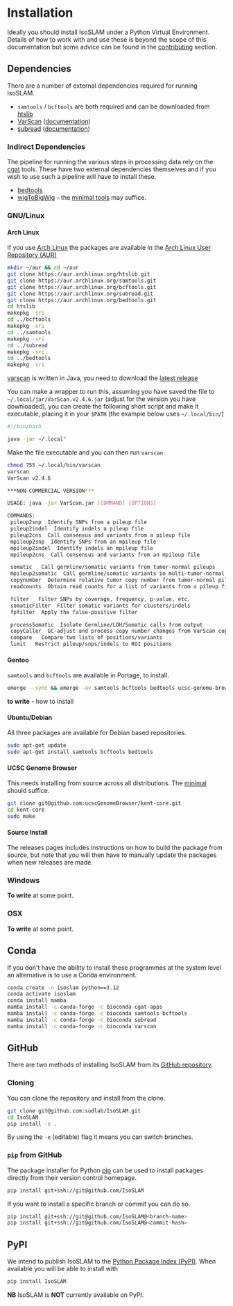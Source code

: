 # Installation

Ideally you should install IsoSLAM under a Python Virtual Environment. Details of how to work with and use these is
beyond the scope of this documentation but some advice can be found in the
[contributing](contributing/index.md#virtual-environments) section.

## Dependencies

There are a number of external dependencies required for running IsoSLAM.

- `samtools` / `bcftools` are both required and can be downloaded from [htslib][htslib]
- [VarScan][varscan] ([documentation][varscan_docs])
- [subread][subread] ([documentation][subread_docs])

### Indirect Dependencies

The pipeline for running the various steps in processing data rely on the [cgat][cgat] tools. These have two external
dependencies themselves and if you wish to use such a pipeline will have to install these.

- [bedtools][bedtools]
- [wigToBigWig][wigtobigwig] - the [minimal tools][wigtobigwig-min] may suffice.

### GNU/Linux

#### Arch Linux

If you use [Arch Linux][arch] the packages are available in the [Arch Linux User Repository (AUR)][aur]

```bash
mkdir ~/aur && cd ~/aur
git clone https://aur.archlinux.org/htslib.git
git clone https://aur.archlinux.org/samtools.git
git clone https://aur.archlinux.org/bcftools.git
git clone https://aur.archlinux.org/subread.git
git clone https://aur.archlinux.org/bedtools.git
cd htslib
makepkg -sri
cd ../bcftools
makepkg -sri
cd ../samtools
makepkg -sri
cd ../subread
makepkg -sri
cd ../bedtools
makepkg -sri
```

[varscan] is written in Java, you need to download the [latest release](https://github.com/dkoboldt/varscan/releases)

You can make a wrapper to run this, assuming you have saved the file to `~/.local/jar/VarScan.v2.4.6.jar` (adjust for
the version you have downloaded), you can create the following short script and make it executable, placing it in your
`$PATH` (the example below uses `~/.local/bin/`)

```bash
#!/bin/bash

java -jar ~/.local"
```

Make the file executable and you can then run `varscan`

```bash
chmod 755 ~/.local/bin/varscan
varscan
VarScan v2.4.6

***NON-COMMERCIAL VERSION***

USAGE: java -jar VarScan.jar [COMMAND] [OPTIONS]

COMMANDS:
 pileup2snp  Identify SNPs from a pileup file
 pileup2indel  Identify indels a pileup file
 pileup2cns  Call consensus and variants from a pileup file
 mpileup2snp  Identify SNPs from an mpileup file
 mpileup2indel  Identify indels an mpileup file
 mpileup2cns  Call consensus and variants from an mpileup file

 somatic   Call germline/somatic variants from tumor-normal pileups
 mpileup2somatic  Call germline/somatic variants in multi-tumor-normal mpileup (beta feature in v2.4.5)
 copynumber  Determine relative tumor copy number from tumor-normal pileups
 readcounts  Obtain read counts for a list of variants from a pileup file

 filter   Filter SNPs by coverage, frequency, p-value, etc.
 somaticFilter  Filter somatic variants for clusters/indels
 fpfilter  Apply the false-positive filter

 processSomatic  Isolate Germline/LOH/Somatic calls from output
 copyCaller  GC-adjust and process copy number changes from VarScan copynumber output
 compare   Compare two lists of positions/variants
 limit   Restrict pileup/snps/indels to ROI positions
```

#### Gentoo

`samtools` and `bcftools` are available in Portage, to install.

```bash
emerge --sync && emerge -av samtools bcftools bedtools ucsc-genome-browser

```

**to write** - how to install

#### Ubuntu/Debian

All three packages are available for Debian based repositories.

```bash
sudo apt-get update
sudo apt-get install samtools bcftools bedtools

```

#### UCSC Genome Browser

This needs installing from source across all distributions. The [minimal][wigtobigwig-min] should suffice.

```bash
git clone git@github.com:ucscGenomeBrowser/kent-core.git
cd kent-core
sudo make
```

#### Source Install

The releases pages includes instructions on how to build the package from source, but note that you will then have to
manually update the packages when new releases are made.

### Windows

**To write** at some point.

### OSX

**To write** at some point.

## Conda

If you don't have the ability to install these programmes at the system level an alternative is to use a Conda
environment.

```bash
conda create -n isoslam python==3.12
conda activate isoslam
conda install mamba
mamba install -c conda-forge -c bioconda cgat-apps
mamba install -c conda-forge -c bioconda samtools bcftools
mamba install -c conda-forge -c bioconda subread
mamba install -c conda-forge -c bioconda varscan
```

## GitHub

There are two methods of installing IsoSLAM from its [GitHub repository][isoslam].

### Cloning

You can clone the repository and install from the clone.

```bash
git clone git@github.com:sudlab/IsoSLAM.git
cd IsoSLAM
pip install -e .
```

By using the `-e` (editable) flag it means you can switch branches.

### `pip` from GitHub

The package installer for Python [pip][pip] can be used to install packages directly from their version control
homepage.

```bash
pip install git+ssh://git@github.com/IsoSLAM
```

If you want to install a specific branch or commit you can do so.

```bash
pip install git+ssh://git@github.com/IsoSLAM@<branch-name>
pip install git+ssh://git@github.com/IsoSLAM@<commit-hash>
```

## PyPI

We intend to publish IsoSLAM to the [Python Package Index (PyPI)][pypi]. When available you will be able to install with

```bash
pip install IsoSLAM
```

**NB** IsoSLAM is **NOT** currently available on PyPI.

[arch]: https://archlinux.org/
[aur]: https://aur.archlinux.org/
[bedtools]: https://bedtools.readthedocs.io/en/latest/
[cgat]: https://cgat-developers.github.io/cgat-core/
[htslib]: https://www.htslib.org/
[isoslam]: https://github.com/sudlab/IsoSLAM
[pip]: https://pip.pypa.io/en/stable/
[pypi]: https://pypi.org/
[subread]: https://github.com/ShiLab-Bioinformatics/subread
[subread_docs]: https://subread.sourceforge.net/
[varscan]: https://github.com/dkoboldt/varscan
[varscan_docs]: https://dkoboldt.github.io/varscan/
[wigtobigwig]: https://github.com/ucscGenomeBrowser/kent
[wigtobigwig-min]: https://github.com/ucscGenomeBrowser/kent-core
